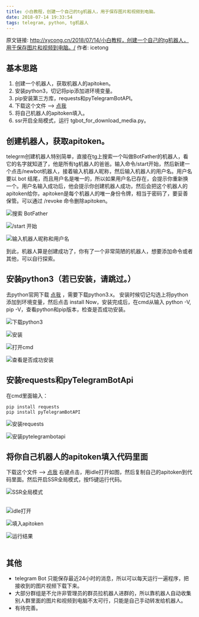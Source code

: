 ```yaml
---
title: 小白教程，创建一个自己的tg机器人，用于保存图片和视频到电脑。
date: 2018-07-14 19:33:54
tags: telegram, python, tg机器人
---
```

原文链接: http://xycong.cn/2018/07/14/小白教程，创建一个自己的tg机器人，用于保存图片和视频到电脑。/     作者: icetong

## 基本思路

1. 创建一个机器人，获取机器人的apitoken。
2. 安装python3，切记将pip添加进环境变量。
3. pip安装第三方库，requests和pyTelegramBotAPI。
4. 下载这个文件 --> [点我](https://github.com/ice-tong/TgItem/blob/master/tgBot/tgbot_for_download_media.py)
5. 将自己机器人的apitoken填入。
6. ssr开启全局模式，运行 tgbot_for_download_media.py。

<!--more-->

## 创建机器人，获取apitoken。

telegrm创建机器人特别简单，直接在tg上搜索一个叫做BotFather的机器人，看它的名字就知道了，他是所有tg机器人的爸爸。输入命令/start开始，然后新建一个点击/newbot机器人，接着输入机器人昵称，然后输入机器人的用户名。用户名要以 bot 结尾，而且用户名是唯一的，所以如果用户名已存在，会提示你重新换一个。用户名输入成功后，他会提示你创建机器人成功，然后会把这个机器人的apitoken给你，apitoken是每个机器人的唯一身份令牌，相当于密码了，要妥善保管。可以通过 /revoke 命令删除apitoken。</br>


![搜索 BotFather](https://i.imgur.com/c18Rctp.png)
</br>

![/start 开始](https://i.imgur.com/GwQ6tNf.png)
</br>

![输入机器人昵称和用户名](https://i.imgur.com/flK17Gj.jpg)
</br>

到此，机器人算是创建成功了，你有了一个非常简陋的机器人，想要添加命令或者其他，可以自行探索。

## 安装python3（若已安装，请跳过。）

去python官网下载 [点我](https://www.python.org/downloads/) ，需要下载python3.x。
安装时候切记勾选上将python添加到环境变量，然后点击 install Now，安装完成后，在cmd从输入 python -V, pip -V，查看python和pip版本，检查是否成功安装。</br>

![ 下载python3 ](https://i.imgur.com/qqin2Mf.png)
</br>

![安装](https://i.imgur.com/tW0IZRD.jpg)
</br>

![打开cmd](https://i.imgur.com/NCAhQgf.png)
</br>

![查看是否成功安装](https://i.imgur.com/RtAUDFi.png)
</br>

## 安装requests和pyTelegramBotApi

在cmd里面输入：

`
pip install requests
`
</br>
`
pip install pyTelegramBotAPI
`
</br>


![安装requests](https://i.imgur.com/lp8vgz7.png)
</br>

![安装pytelegrambotapi](https://i.imgur.com/y6yxco0.png)
</br>

## 将你自己机器人的apitoken填入代码里面

下载这个文件 --> [点我](https://github.com/ice-tong/TgItem/blob/master/tgBot/tgbot_for_download_media) 右键点击，用idle打开如图，然后复制自己的apitoken到代码里面。然后开启SSR全局模式，按f5键运行代码。</br>


![SSR全局模式](https://i.imgur.com/26SE196.png)</br>
</br>

![idle打开](https://i.imgur.com/zFxQMFX.png)
</br>

![填入apitoken](https://i.imgur.com/naw7oVl.png)
</br>

![运行结果](https://i.imgur.com/oQQkf6z.png)</br>
</br>

## 其他

- telegram Bot 只能保存最近24小时的消息，所以可以每天运行一遍程序，把接收到的图片视频下载下来。
- 大部分群组是不允许非管理员的群员拉机器人进群的，所以靠机器人自动收集别人群里面的图片和视频到电脑不太可行，只能是自己手动转发给机器人。
- 有待完善。
